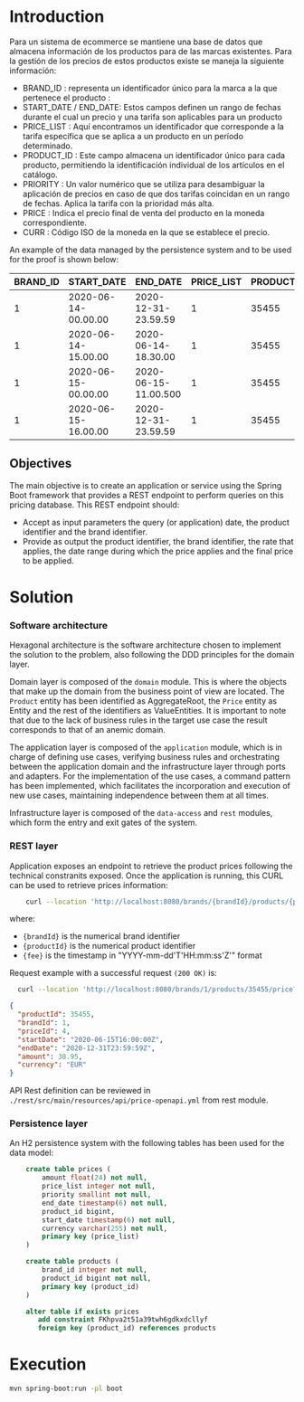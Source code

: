 # Introduction

Para un sistema de ecommerce se mantiene una base de datos que almacena información de los productos para de las marcas
existentes. Para la gestión de los precios de estos productos existe se maneja la siguiente información:

- BRAND_ID : representa un identificador único para la marca a la que pertenece el producto :
- START_DATE / END_DATE: Estos campos definen un rango de fechas durante el cual un precio y una tarifa son aplicables
  para un producto
- PRICE_LIST : Aquí encontramos un identificador que corresponde a la tarifa específica que se aplica a un producto en
  un período determinado.
- PRODUCT_ID : Este campo almacena un identificador único para cada producto, permitiendo la identificación individual
  de los artículos en el catálogo.
- PRIORITY : Un valor numérico que se utiliza para desambiguar la aplicación de precios en caso de que dos tarifas
  coincidan en un rango de fechas. Aplica la tarifa con la prioridad más alta.
- PRICE : Indica el precio final de venta del producto en la moneda correspondiente.
- CURR : Código ISO de la moneda en la que se establece el precio.

An example of the data managed by the persistence system and to be used for the proof is shown below:

| BRAND_ID | START_DATE          | END_DATE             | PRICE_LIST | PRODUCT_ID | PRIORITY | PRICE | CURR |
|----------|---------------------|----------------------|------------|------------|----------|-------|------|
| 1        | 2020-06-14-00.00.00 | 2020-12-31-23.59.59  | 1          | 35455      | 0        | 35.50 | EUR  |
| 1        | 2020-06-14-15.00.00 | 2020-06-14-18.30.00  | 1          | 35455      | 0        | 25.40 | EUR  |
| 1        | 2020-06-15-00.00.00 | 2020-06-15-11.00.500 | 1          | 35455      | 0        | 30.50 | EUR  |
| 1        | 2020-06-15-16.00.00 | 2020-12-31-23.59.59  | 1          | 35455      | 0        | 38.95 | EUR  |

## Objectives

The main objective is to create an application or service using the Spring Boot framework that provides a REST endpoint
to perform queries on this pricing database. This REST endpoint should:

- Accept as input parameters the query (or application) date, the product identifier and the brand identifier.
- Provide as output the product identifier, the brand identifier, the rate that applies, the date range during which the
  price applies and the final price to be applied.

# Solution

### Software architecture

Hexagonal architecture is the software architecture chosen to implement the solution to the problem, also following the
DDD principles for the domain layer.

Domain layer is composed of the `domain` module. This is where the objects that make up the domain from the
business point of view are located. The `Product` entity has been identified as AggregateRoot, the `Price` entity as
Entity
and the rest of the identifiers as ValueEntities. It is important to note that due to the lack of business rules in the
target use case the result corresponds to that of an anemic domain.

The application layer is composed of the `application` module, which is in charge of defining use cases, verifying
business rules and orchestrating between the application domain and the infrastructure layer through ports and adapters.
For the implementation of the use cases, a command pattern has been implemented, which facilitates the incorporation and
execution of new use cases, maintaining independence between them at all times.

Infrastructure layer is composed of the `data-access` and `rest` modules, which form the entry and exit gates of the
system.

### REST layer

Application exposes an endpoint to retrieve the product prices following the technical constranits exposed. Once the
application is running, this CURL can be used to retrieve prices information:

```bash
    curl --location 'http://localhost:8080/brands/{brandId}/products/{productId}/price?fee={fee}'
```

where:

- `{brandId}` is the numerical brand identifier
- `{productId}` is the numerical product identifier
- `{fee}` is the timestamp in "YYYY-mm-dd'T'HH:mm:ss'Z'" format

Request example with a successful request `(200 OK)` is:

```bash
  curl --location 'http://localhost:8080/brands/1/products/35455/price?fee=2020-06-15T22%3A00%3A00Z'
```

```json
{
  "productId": 35455,
  "brandId": 1,
  "priceId": 4,
  "startDate": "2020-06-15T16:00:00Z",
  "endDate": "2020-12-31T23:59:59Z",
  "amount": 38.95,
  "currency": "EUR"
}
```

API Rest definition can be reviewed in `./rest/src/main/resources/api/price-openapi.yml` from rest module.

### Persistence layer

An H2 persistence system with the following tables has been used for the data model:

```sql
    create table prices (
        amount float(24) not null,
        price_list integer not null,
        priority smallint not null,
        end_date timestamp(6) not null,
        product_id bigint,
        start_date timestamp(6) not null,
        currency varchar(255) not null,
        primary key (price_list)
    )
```

```sql
    create table products (
        brand_id integer not null,
        product_id bigint not null,
        primary key (product_id)
    )
```

```sql
    alter table if exists prices 
       add constraint FKhpva2t51a39twh6gdkxdcllyf 
       foreign key (product_id) references products
```

# Execution

```bash
mvn spring-boot:run -pl boot 
```